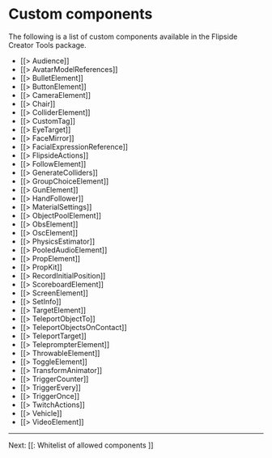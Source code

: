 # Custom components

The following is a list of custom components available in the Flipside Creator Tools package.

* [[> Audience]]
* [[> AvatarModelReferences]]
* [[> BulletElement]]
* [[> ButtonElement]]
* [[> CameraElement]]
* [[> Chair]]
* [[> ColliderElement]]
* [[> CustomTag]]
* [[> EyeTarget]]
* [[> FaceMirror]]
* [[> FacialExpressionReference]]
* [[> FlipsideActions]]
* [[> FollowElement]]
* [[> GenerateColliders]]
* [[> GroupChoiceElement]]
* [[> GunElement]]
* [[> HandFollower]]
* [[> MaterialSettings]]
* [[> ObjectPoolElement]]
* [[> ObsElement]]
* [[> OscElement]]
* [[> PhysicsEstimator]]
* [[> PooledAudioElement]]
* [[> PropElement]]
* [[> PropKit]]
* [[> RecordInitialPosition]]
* [[> ScoreboardElement]]
* [[> ScreenElement]]
* [[> SetInfo]]
* [[> TargetElement]]
* [[> TeleportObjectTo]]
* [[> TeleportObjectsOnContact]]
* [[> TeleportTarget]]
* [[> TeleprompterElement]]
* [[> ThrowableElement]]
* [[> ToggleElement]]
* [[> TransformAnimator]]
* [[> TriggerCounter]]
* [[> TriggerEvery]]
* [[> TriggerOnce]]
* [[> TwitchActions]]
* [[> Vehicle]]
* [[> VideoElement]]

---

Next: [[: Whitelist of allowed components ]]
